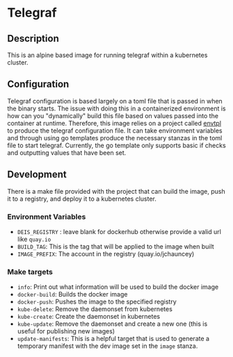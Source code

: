 # Telegraf

## Description
This is an alpine based image for running telegraf within a kubernetes cluster.

## Configuration
Telegraf configuration is based largely on a toml file that is passed in when the binary starts. The issue with doing this in a containerized environment is how can you "dynamically" build this file based on values passed into the container at runtime. Therefore, this image relies on a project called [envtpl](https://github.com/arschles/envtpl) to produce the telegraf configuration file. It can take environment variables and through using go templates produce the necessary stanzas in the toml file to start telegraf. Currently, the go template only supports basic if checks and outputting values that have been set.

## Development
There is a make file provided with the project that can build the image, push it to a registry, and deploy it to a kubernetes cluster.

### Environment Variables
* `DEIS_REGISTRY` : leave blank for dockerhub otherwise provide a valid url like `quay.io`
* `BUILD_TAG`: This is the tag that will be applied to the image when built
* `IMAGE_PREFIX`: The account in the registry (quay.io/jchauncey)

### Make targets
* `info`: Print out what information will be used to build the docker image
* `docker-build`: Builds the docker image
* `docker-push`: Pushes the image to the specified registry
* `kube-delete`: Remove the daemonset from kubernetes
* `kube-create`: Create the daemonset in kubernetes
* `kube-update`: Remove the daemonset and create a new one (this is useful for publishing new images)
* `update-manifests`: This is a helpful target that is used to generate a temporary manifest with the dev image set in the `image` stanza.